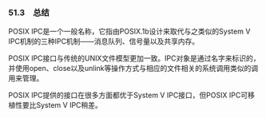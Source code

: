 ### 51.3　总结

POSIX IPC是一个一般名称，它指由POSIX.1b设计来取代与之类似的System V IPC机制的三种IPC机制——消息队列、信号量以及共享内存。

POSIX IPC接口与传统的UNIX文件模型更加一致。IPC对象是通过名字来标识的，并使用open、close以及unlink等操作方式与相应的文件相关的系统调用类似的调用来管理。

POSIX IPC提供的接口在很多方面都优于System V IPC接口，但POSIX IPC可移植性要比System V IPC稍差。



